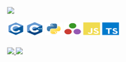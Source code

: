 <!-- # Hi, I'm Lukas -->

<div>
    <a href="https://github.com/lukasvasadi"></a>
    <!-- 
    <img height="180em" src="https://github-readme-stats.vercel.app/api?username=lukasvasadi&show_icons=true&theme=omni&include_all_commits=false&count_private=true"/>
    -->
    <img height="180em" src="https://github-readme-stats.vercel.app/api/top-langs/?username=lukasvasadi&layout=compact&langs_count=7&theme=omni"/>
</div>
 
<div style="display: inline_block"><br> 
    <img align="center" alt="C" height="30" width="40" src="https://raw.githubusercontent.com/devicons/devicon/master/icons/c/c-original.svg">
    <img align="center" alt="Cpp" height="30" width="40" src="https://raw.githubusercontent.com/devicons/devicon/master/icons/cplusplus/cplusplus-original.svg">
    <img align="center" alt="Python" height="30" width="40" src="https://raw.githubusercontent.com/devicons/devicon/master/icons/python/python-original.svg">
    <img align="center" alt="Julia" height="30" width="40" src="https://raw.githubusercontent.com/devicons/devicon/master/icons/julia/julia-original.svg">
    <img align="center" alt="Js" height="30" width="40" src="https://raw.githubusercontent.com/devicons/devicon/master/icons/javascript/javascript-plain.svg">
    <img align="center" alt="Ts" height="30" width="40" src="https://raw.githubusercontent.com/devicons/devicon/master/icons/typescript/typescript-plain.svg">
    <!--
    <img align="center" alt="HTML" height="30" width="40" src="https://raw.githubusercontent.com/devicons/devicon/master/icons/html5/html5-original.svg">
    <img align="center" alt="CSS" height="30" width="40" src="https://raw.githubusercontent.com/devicons/devicon/master/icons/css3/css3-original.svg">
    -->
    <!--
    <img align="center" alt="Node" height="30" width="40" src="https://raw.githubusercontent.com/devicons/devicon/master/icons/nodejs/nodejs-plain.svg">
    -->
    <!--
    <img align="center" alt="React" height="30" width="40" src="https://raw.githubusercontent.com/devicons/devicon/master/icons/react/react-original.svg">
    -->
</div>
 
##

<div style="display: inline-block">
    <a href="mailto:lukas.vasadi@gmail.com">
        <img src="https://img.shields.io/badge/Gmail-D14836?style=for-the-badge&logo=gmail&logoColor=white" />
    </a>
    <a href="https://linkedin.com/in/lukasvasadi">
        <img src="https://img.shields.io/badge/LinkedIn-0077B5?style=for-the-badge&logo=linkedin&logoColor=white" />
    </a>
</div>
